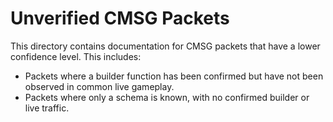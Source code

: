 # Unverified CMSG Packets

This directory contains documentation for CMSG packets that have a lower confidence level. This includes:
- Packets where a builder function has been confirmed but have not been observed in common live gameplay.
- Packets where only a schema is known, with no confirmed builder or live traffic.